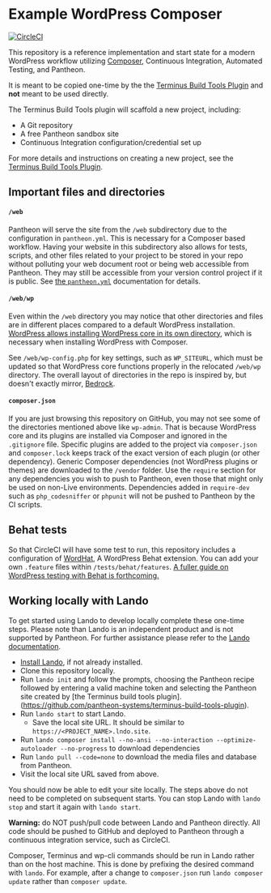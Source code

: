 # Example WordPress Composer

[![CircleCI](https://circleci.com/gh/pantheon-systems/example-wordpress-composer.svg?style=svg)](https://circleci.com/gh/pantheon-systems/example-wordpress-composer)

This repository is a reference implementation and start state for a modern WordPress workflow utilizing [Composer](https://getcomposer.org/), Continuous Integration, Automated Testing, and Pantheon. 

It is meant to be copied one-time by the the [Terminus Build Tools Plugin](https://github.com/pantheon-systems/terminus-build-tools-plugin) and **not** meant to be used directly.

The Terminus Build Tools plugin will scaffold a new project, including:

* A Git repository
* A free Pantheon sandbox site
* Continuous Integration configuration/credential set up

For more details and instructions on creating a new project, see the [Terminus Build Tools Plugin](https://github.com/pantheon-systems/terminus-build-tools-plugin/).

## Important files and directories

#### `/web`

Pantheon will serve the site from the `/web` subdirectory due to the configuration in `pantheon.yml`. This is necessary for a Composer based workflow. Having your website in this subdirectory also allows for tests, scripts, and other files related to your project to be stored in your repo without polluting your web document root or being web accessible from Pantheon. They may still be accessible from your version control project if it is public. See [the `pantheon.yml`](https://pantheon.io/docs/pantheon-yml/#nested-docroot) documentation for details.

#### `/web/wp`

Even within the `/web` directory you may notice that other directories and files are in different places compared to a default WordPress installation. [WordPress allows installing WordPress core in its own directory](https://codex.wordpress.org/Giving_WordPress_Its_Own_Directory), which is necessary when installing WordPress with Composer.

See `/web/wp-config.php` for key settings, such as `WP_SITEURL`, which must be updated so that WordPress core functions properly in the relocated `/web/wp` directory. The overall layout of directories in the repo is inspired by, but doesn't exactly mirror, [Bedrock](https://github.com/roots/bedrock).

#### `composer.json`

If you are just browsing this repository on GitHub, you may not see some of the directories mentioned above like `wp-admin`. That is because WordPress core and its plugins are installed via Composer and ignored in the `.gitignore` file. Specific plugins are added to the project via `composer.json` and `composer.lock` keeps track of the exact version of each plugin (or other dependency). Generic Composer dependencies (not WordPress plugins or themes) are downloaded to the `/vendor` folder. Use the `require` section for any dependencies you wish to push to Pantheon, even those that might only be used on non-Live environments. Dependencies added in `require-dev` such as `php_codesniffer` or `phpunit` will not be pushed to Pantheon by the CI scripts.

## Behat tests

So that CircleCI will have some test to run, this repository includes a configuration of [WordHat](https://wordhat.info/), A WordPress Behat extension. You can add your own `.feature` files within `/tests/behat/features`. [A fuller guide on WordPress testing with Behat is forthcoming.](https://github.com/pantheon-systems/documentation/issues/2469)

## Working locally with Lando
To get started using Lando to develop locally complete these one-time steps. Please note than Lando is an independent product and is not supported by Pantheon. For further assistance please refer to the [Lando documentation](https://docs.devwithlando.io/).

* [Install Lando](https://docs.devwithlando.io/installation/system-requirements.html), if not already installed.
* Clone this repository locally.
* Run `lando init` and follow the prompts, choosing the Pantheon recipe followed by entering a valid machine token and selecting the Pantheon site created by [the Terminus build tools plugin].(https://github.com/pantheon-systems/terminus-build-tools-plugin).
* Run `lando start` to start Lando.
    - Save the local site URL. It should be similar to `https://<PROJECT_NAME>.lndo.site`.
* Run `lando composer install --no-ansi --no-interaction --optimize-autoloader --no-progress` to download dependencies
* Run `lando pull --code=none` to download the media files and database from Pantheon.
* Visit the local site URL saved from above.

You should now be able to edit your site locally. The steps above do not need to be completed on subsequent starts. You can stop Lando with `lando stop` and start it again with `lando start`.

**Warning:** do NOT push/pull code between Lando and Pantheon directly. All code should be pushed to GitHub and deployed to Pantheon through a continuous integration service, such as CircleCI.

Composer, Terminus and wp-cli commands should be run in Lando rather than on the host machine. This is done by prefixing the desired command with `lando`. For example, after a change to `composer.json` run `lando composer update` rather than `composer update`.
